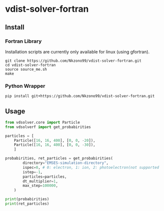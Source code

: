 # vdist-solver-fortran

## Install

### Fortran Library

Installation scripts are currently only available for linux (using gfortran).

```
git clone https://github.com/Nkzono99/vdist-solver-fortran.git
cd vdist-solver-fortran
source source_me.sh
make
```

### Python Wrapper
```
pip install git+https://github.com/Nkzono99/vdist-solver-fortran.git
```


## Usage

```python
from vdsolver.core import Particle
from vdsolverf import get_probabirities

particles = [
    Particle([16, 16, 400], [0, 0, -20]),
    Particle([16, 16, 400], [0, 0, -30]),
    ]

probabirities, ret_particles = get_probabirities(
        directory="EMSES-simulation-directory",
        ispec=0, # 0: electron, 1: ion, 2: photoelectron(not supported yet)
        istep=-1,
        particles=particles,
        dt_multiplier=1,
        max_step=100000,
    )

print(probabirities)
print(ret_particles)
```

